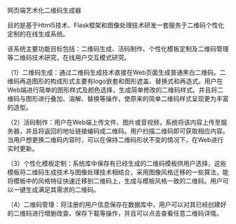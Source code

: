 网页端艺术化二维码生成器

目的是基于Html5技术、Flask框架和图像处理技术研发一套服务于二维码个性化定制的在线生成系统。

该系统主要功能目标包括：二维码生成、活码制作、个性化模板定制及二维码管理等二维码技术研究，在线用户交互模式研究。

（1）二维码生成：通过二维码生成技术直接在Web页面生成普通黑白二维码。二维码再造图形的构成形式主要有logo嵌套和图形遮盖、替换式和再造式。用户在Web端进行简单的图形样式及颜色选择，生成简单修改的二维码样式。并且将二维码与图形进行叠加、溶解、替换等操作，使原来的简单二维码样式呈现更为丰富的造型。

（2）活码制作：用户在Web端上传文件、图片或音视频，系统将该内容上传至服务器，并且将返回的地址链接编码成二维码。用户扫描二维码即可获取相应内容。当用户想更换二维码内容时，可以在保持二维码形状不变的情况下，在Web进行实时更新。

（3）个性化模板定制：系统库中保存有已经生成的二维码模板供用户选择，这些模板将二维码生成技术与图像处理技术相结合，采用图像风格迁移的一些算法，能将模板中的风格特征快速迁移到二维码上，生成与模板风格一致的二维码。用户可以一键生成满足其需求的二维码。

（4）二维码管理：将注册的用户信息保存在数据库中，用户可以对其已经创建好的二维码进行增删改查、保存下载等操作，并且可以点击查看任意二维码详情。

